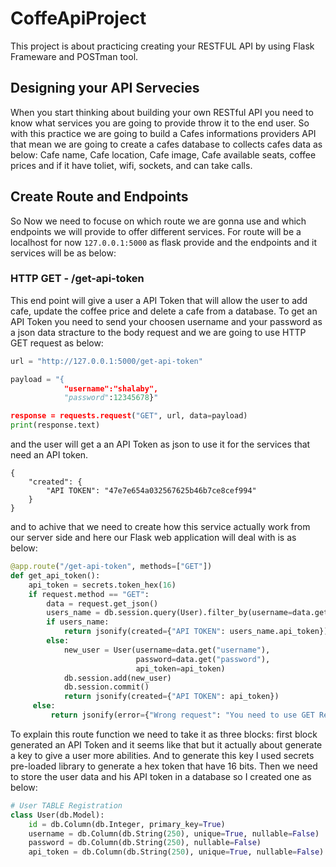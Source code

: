 # CoffeApiProject
This project is about practicing creating your RESTFUL API by using Flask Frameware and POSTman tool.
## Designing your API Servecies
When you start thinking about building your own RESTful API you need to know what services you are going to provide throw it to the end user.
So with this practice we are going to build a Cafes informations providers API that mean we are going to create a cafes database to collects cafes data as below:
Cafe name, Cafe location, Cafe image, Cafe available seats, coffee prices and if it have toliet, wifi, sockets, and can take calls.
## Create Route and Endpoints
So Now we need to focuse on which route we are gonna use and which endpoints we will provide to offer different services.
For route will be a localhost for now `127.0.0.1:5000` as flask provide and the endpoints and it services will be as below:
### HTTP GET - /get-api-token
This end point will give a user a API Token that will allow the user to add cafe, update the coffee price and delete a cafe from a database.
To get an API Token you need to send your choosen username  and your password as a json data stracture to the body request and we are going to use HTTP GET request as below:
```py
url = "http://127.0.0.1:5000/get-api-token"

payload = "{
            "username":"shalaby",
            "password":12345678}"

response = requests.request("GET", url, data=payload)
print(response.text)
```
and the user will get a an API Token as json to use it for the services that need an API token.
```
{
    "created": {
        "API TOKEN": "47e7e654a032567625b46b7ce8cef994"
    }
}
```

and to achive that we need to create how this service actually work from our server side and here our Flask web application will deal with is as below:
```py
@app.route("/get-api-token", methods=["GET"])
def get_api_token():
    api_token = secrets.token_hex(16)
    if request.method == "GET":
        data = request.get_json()
        users_name = db.session.query(User).filter_by(username=data.get("username")).first()
        if users_name:
            return jsonify(created={"API TOKEN": users_name.api_token})
        else:
            new_user = User(username=data.get("username"),
                            password=data.get("password"),
                            api_token=api_token)
            db.session.add(new_user)
            db.session.commit()
            return jsonify(created={"API TOKEN": api_token})
     else:
         return jsonify(error={"Wrong request": "You need to use GET Request."})
```
To explain this route function we need to take it as three blocks:
first block generated an API Token and it seems like that but it actually about generate a key to give a user more abilities.
And to generate this key I used secrets pre-loaded library to generate a hex token that have 16 bits.
Then we need to store the user data and his API token in a database so I created one as below:
```py
# User TABLE Registration
class User(db.Model):
    id = db.Column(db.Integer, primary_key=True)
    username = db.Column(db.String(250), unique=True, nullable=False)
    password = db.Column(db.String(250), nullable=False)
    api_token = db.Column(db.String(250), unique=True, nullable=False)
```
